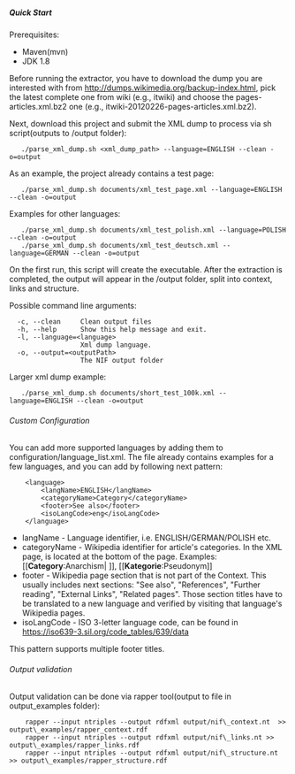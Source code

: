 ##### Quick Start

Prerequisites: 
* Maven(mvn)
* JDK 1.8

Before running the extractor, you have to  download the dump you are interested with from http://dumps.wikimedia.org/backup-index.html, pick the latest complete one from <lang>wiki (e.g., itwiki) and choose the pages-articles.xml.bz2 one (e.g., itwiki-20120226-pages-articles.xml.bz2).

Next, download this project and submit the XML dump to process via sh script(outputs to /output folder):

```
   ./parse_xml_dump.sh <xml_dump_path> --language=ENGLISH --clean -o=output
```

As an example, the project already contains a test page:

```
   ./parse_xml_dump.sh documents/xml_test_page.xml --language=ENGLISH --clean -o=output
```

Examples for other languages:

```
   ./parse_xml_dump.sh documents/xml_test_polish.xml --language=POLISH --clean -o=output
   ./parse_xml_dump.sh documents/xml_test_deutsch.xml --language=GERMAN --clean -o=output
```

On the first run, this script will create the executable. After the extraction is completed, the output will appear in the /output folder, split into context, links and structure.

Possible command line arguments:
```
  -c, --clean     Clean output files
  -h, --help      Show this help message and exit.
  -l, --language=<language>
                  Xml dump language.
  -o, --output=<outputPath>
                  The NIF output folder
```

Larger xml dump example:
```
   ./parse_xml_dump.sh documents/short_test_100k.xml --language=ENGLISH --clean -o=output
```

###### Custom Configuration
You can add more supported languages by adding them to configuration/language_list.xml. The file already contains examples for a few languages, and you can add by following next pattern:
```
    <language>
        <langName>ENGLISH</langName>
        <categoryName>Category</categoryName>
        <footer>See also</footer>
        <isoLangCode>eng</isoLangCode>
    </language>
```
* langName - Language identifier, i.e. ENGLISH/GERMAN/POLISH etc.
* categoryName - Wikipedia identifier for article's categories. In the XML page, is located at the bottom of the page. Examples: \[\[**Category**:Anarchism| ]], [[**Kategorie**:Pseudonym]]
* footer - Wikipedia page section that is not part of the Context. This usually includes next sections: "See also", "References", "Further reading", "External Links", "Related pages".
    Those section titles have to be translated to a new language and verified by visiting that language's Wikipedia pages.
* isoLangCode - ISO 3-letter language code, can be found in https://iso639-3.sil.org/code_tables/639/data

This pattern supports multiple footer titles.

###### Output validation

Output validation can be done via rapper tool(output to file in output_examples folder): 

```
    rapper --input ntriples --output rdfxml output/nif\_context.nt  >> output\_examples/rapper_context.rdf
    rapper --input ntriples --output rdfxml output/nif\_links.nt >> output\_examples/rapper_links.rdf
    rapper --input ntriples --output rdfxml output/nif\_structure.nt >> output\_examples/rapper_structure.rdf
```